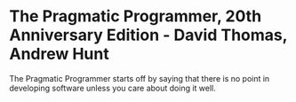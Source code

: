 # The Pragmatic Programmer, 20th Anniversary Edition - David Thomas, Andrew Hunt

The Pragmatic Programmer starts off by saying that there is no point in developing software unless you care about doing it well.

